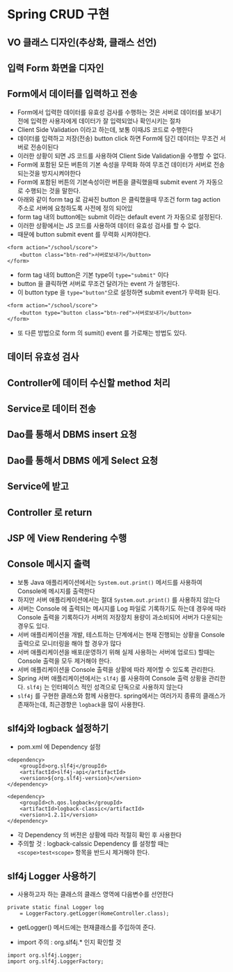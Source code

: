 # Spring CRUD 구현

## VO 클래스 디자인(추상화, 클래스 선언)

## 입력 Form 화면을 디자인
## Form에서 데이터를 입력하고 전송
* Form에서 입력한 데이터를 유효성 검사를 수행하는 것은 서버로 데이터를 보내기 전에 입력한 사용자에게 데이터가 잘 입력되었나 확인시키는 절차
* Client Side Validation 이라고 하는데, 보통 이때JS 코드로 수행한다
* 데이터를 입력하고 저장(전송) button click 하면 Form에 담긴 데이터는 무조건 서버로 전송이된다
* 이러한 상황이 되면 JS 코드를 사용하여 Client Side Validation을 수행할 수 없다.
* Form에 포함된 모든 버튼의 기본 속성을 무력화 하여 무조건 데이터가 서버로 전송되는것을 방지시켜야한다
* Form에 포함된 버튼의 기본속성이란 버튼을 클릭했을때 submit event 가 자동으로 수행되는 것을 말한다.
* 아래와 같이 form tag 로 감싸진 button 은 클릭했을때 무조건 form tag action 주소로 서버에 요청하도록 사전에 정의 되어있
* form tag 내의 button에는 submit 이라는 default event 가 자동으로 설정된다.
* 이러한 상황에서는 JS 코드를 사용하여 데이터 유효성 검사를 할 수 없다.
* 때문에 button submit event 를 무력화 시켜야한다.
```
<form action="/school/score">
	<button class="btn-red">서버로보내기</button>
</form>
```
* form tag 내의 button은 기본 type이 ```type="submit"``` 이다
* button 을 클릭하면 서버로 무조건 달려가는 event 가 실행된다.
* 이 button type 을 ```type="button"```으로 설정하면 submit event가 무력화 된다.
```
<form action="/school/score">
	<button type="button class="btn-red">서버로보내기</button>
</form>
```

* 또 다른 방법으로 form 의 sumit() event 를 가로채는 방법도 있다.
## 데이터 유효성 검사
## Controller에 데이터 수신할 method 처리
## Service로 데이터 전송
## Dao를 통해서 DBMS insert 요청

## Dao를 통해서 DBMS 에게 Select 요청
## Service에 받고
## Controller 로 return
## JSP 에 View Rendering 수행

## Console 메시지 출력
* 보통 Java 애플리케이션에서는 ```System.out.print()``` 메서드를 사용하여 Console에 메시지를 출력한다
* 하지만 서버 애플리케이션에서는 절대 ```System.out.print()``` 를 사용하지 않는다
* 서버는 Console 에 출력되는 메시지를 Log 파일로 기록하기도 하는데 경우에 따라 Console 출력을 기록하다가 서버의 저장장치 용량이 과소비되어 서버가 다운되는 경우도 있다.
* 서버 애플리케이션을 개발, 테스트하는 단계에서는 현재 진행되는 상황을 Console 출력으로 모니터링을 해야 할 경우가 많다
* 서버 애플리케이션을 배포(운영하기 위해 실제 사용하는 서버에 업로드) 할때는 Console 출력을 모두 제거해야 한다.
* 서버 애플리케이션을 Console 출력을 상황에 따라 제어할 수 있도록 관리한다.
* Spring 서버 애플리케이션에서는 ```slf4j``` 를 사용하여 Console 출력 상황을 관리한다.
```slf4j``` 는 인터페이스 적인 성격으로 단독으로 사용하지 않는다
* ```slf4j``` 를 구현한 클래스와 함께 사용한다.
spring에서는 여러가지 종류의 클래스가 존재하는데, 최근경향은 ```logback```을 많이 사용한다.

## slf4j와 logback 설정하기
* pom.xml 에 Dependency 설정
```
<dependency>
	<groupId>org.slf4j</groupId>
	<artifactId>slf4j-api</artifactId>
	<version>${org.slf4j-version}</version>
</dependency>

<dependency>
	<groupId>ch.qos.logback</groupId>
	<artifactId>logback-classic</artifactId>
	<version>1.2.11</version>
</dependency>
```
* 각 Dependency 의 버전은 상황에 따라 적절히 확인 후 사용한다
* 주의할 것 : logback-calssic Dependency 를 설정할 때는 ```<scope>test<scope>``` 항목을 반드시 제거해야 한다.

## slf4j Logger 사용하기
* 사용하고자 하는 클래스의 클래스 영역에 다음변수를 선언한다
```
private static final Logger log 
	= LoggerFactory.getLogger(HomeController.class);
```
* getLogger() 메서드에는 현재클래스를 주입하여 준다.

* import 주의 : org.slf4j.* 인지 확인할 것
```
import org.slf4j.Logger;
import org.slf4j.LoggerFactory;
```
